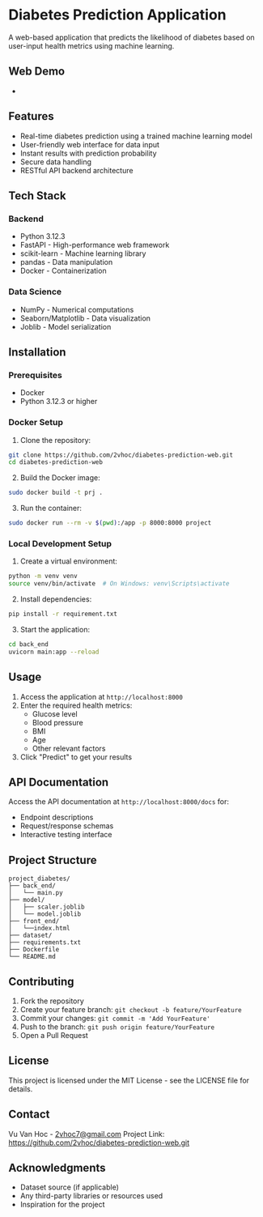 # Diabetes Prediction Application

A web-based application that predicts the likelihood of diabetes based on user-input health metrics using machine learning.
## Web Demo
- 
## Features

- Real-time diabetes prediction using a trained machine learning model
- User-friendly web interface for data input
- Instant results with prediction probability
- Secure data handling
- RESTful API backend architecture

## Tech Stack

### Backend
- Python 3.12.3
- FastAPI - High-performance web framework
- scikit-learn - Machine learning library
- pandas - Data manipulation
- Docker - Containerization

### Data Science
- NumPy - Numerical computations
- Seaborn/Matplotlib - Data visualization
- Joblib - Model serialization

## Installation

### Prerequisites
- Docker
- Python 3.12.3 or higher

### Docker Setup
1. Clone the repository:
```bash
git clone https://github.com/2vhoc/diabetes-prediction-web.git
cd diabetes-prediction-web
```

2. Build the Docker image:
```bash
sudo docker build -t prj .
```

3. Run the container:
```bash
sudo docker run --rm -v $(pwd):/app -p 8000:8000 project
```

### Local Development Setup
1. Create a virtual environment:
```bash
python -m venv venv
source venv/bin/activate  # On Windows: venv\Scripts\activate
```

2. Install dependencies:
```bash
pip install -r requirement.txt
```

3. Start the application:
```bash
cd back_end
uvicorn main:app --reload
```

## Usage

1. Access the application at `http://localhost:8000`
2. Enter the required health metrics:
   - Glucose level
   - Blood pressure
   - BMI
   - Age
   - Other relevant factors
3. Click "Predict" to get your results

## API Documentation

Access the API documentation at `http://localhost:8000/docs` for:
- Endpoint descriptions
- Request/response schemas
- Interactive testing interface

## Project Structure
```
project_diabetes/
├── back_end/
│   └── main.py
├── model/
│   ├── scaler.joblib
│   └── model.joblib
├── front_end/
│   └──index.html
├── dataset/
├── requirements.txt
├── Dockerfile
└── README.md
```

## Contributing

1. Fork the repository
2. Create your feature branch: `git checkout -b feature/YourFeature`
3. Commit your changes: `git commit -m 'Add YourFeature'`
4. Push to the branch: `git push origin feature/YourFeature`
5. Open a Pull Request

## License

This project is licensed under the MIT License - see the LICENSE file for details.

## Contact

Vu Van Hoc - 2vhoc7@gmail.com
Project Link: https://github.com/2vhoc/diabetes-prediction-web.git

## Acknowledgments

- Dataset source (if applicable)
- Any third-party libraries or resources used
- Inspiration for the project